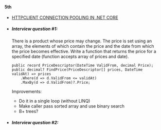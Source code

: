 #### 5th 
- [HTTPCLIENT CONNECTION POOLING IN .NET CORE](https://www.stevejgordon.co.uk/httpclient-connection-pooling-in-dotnet-core)
- ##### Interview question #1:

  There is a product whose price may change.
  The price is set using an array, the elements of which contain the price and the date from which the price becomes effective.
  Write a function that returns the price for a specified date (function accepts array of prices and date).
  ```
  public record PriceDescriptor(DateTime ValidFrom, decimal Price);
  public decimal? FindPrice(PriceDescriptor[] prices, DateTime validAt) => prices
      .Where(d => d.ValidFrom <= validAt)
      .MaxBy(d => d.ValidFrom)?.Price;
  ```
  Improvements:
   - Do it in a single loop (without LINQ)
   - Make caller pass sorted array and use binary search
   - B+ trees?  
-  ##### Interview question #2:
